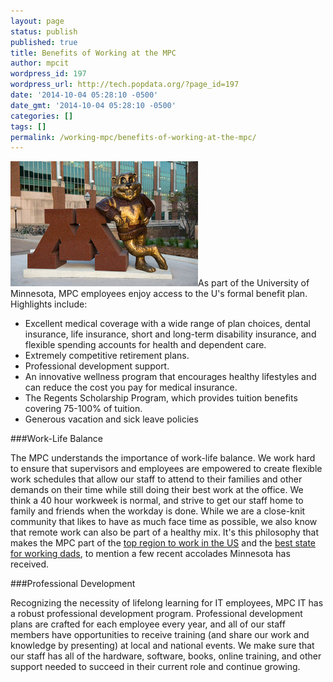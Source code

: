 ```yaml
---
layout: page
status: publish
published: true
title: Benefits of Working at the MPC
author: mpcit
wordpress_id: 197
wordpress_url: http://tech.popdata.org/?page_id=197
date: '2014-10-04 05:28:10 -0500'
date_gmt: '2014-10-04 05:28:10 -0500'
categories: []
tags: []
permalink: /working-mpc/benefits-of-working-at-the-mpc/
---
```

<a href="/images/from_wp/goldy_logo.jpg"><img class="alignright wp-image-285 size-medium" src="/images/from_wp/goldy_logo-300x200.jpg" alt="goldy_logo" width="300" height="200" /></a>As part of the University of Minnesota, MPC employees enjoy access to the U's formal benefit plan. Highlights include:

* Excellent medical coverage with a wide range of plan choices, dental insurance, life insurance, short and long-term disability insurance, and flexible spending accounts for health and dependent care.
* Extremely competitive retirement plans.
* Professional development support.
* An innovative wellness program that encourages healthy lifestyles and can reduce the cost you pay for  medical insurance.
* The Regents Scholarship Program, which provides tuition benefits covering 75-100% of tuition.
* Generous vacation and sick leave policies

###Work-Life Balance

The MPC understands the importance of work-life balance. We work hard to ensure that supervisors and employees are empowered to create flexible work schedules that allow our staff to attend to their families and other demands on their time while still doing their best work at the office. We think a 40 hour workweek is normal, and strive to get our staff home to family and friends when the workday is done. While we are a close-knit community that likes to have as much face time as possible, we also know that remote work can also be part of a healthy mix.  It's this philosophy that makes the MPC part of the <a href="http://www.startribune.com/what-is-it-about-minnesota-that-makes-it-a-top-place-to-work/307168791/">top region to work in the US</a> and the <a href="http://www.startribune.com/minnesota-is-best-state-for-working-dads-analysis-says/308473771/">best state for working dads</a>, to mention a few recent accolades Minnesota has received.

###Professional Development

Recognizing the necessity of lifelong learning for IT employees, MPC IT has a robust professional development program. Professional development plans are crafted for each employee every year, and all of our staff members have opportunities to receive training (and share our work and knowledge by presenting) at local and national events. We make sure that our staff has all of the hardware, software, books, online training, and other support needed to succeed in their current role and continue growing.



